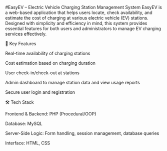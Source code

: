 #EasyEV – Electric Vehicle Charging Station Management System
EasyEV is a web-based application that helps users locate, check availability, and estimate the cost of charging at various electric vehicle (EV) stations. Designed with simplicity and efficiency in mind, this system provides essential features for both users and administrators to manage EV charging services effectively.

🚗 Key Features

Real-time availability of charging stations

Cost estimation based on charging duration

User check-in/check-out at stations

Admin dashboard to manage station data and view usage reports

Secure user login and registration

🛠️ Tech Stack

Frontend & Backend: PHP (Procedural/OOP)

Database: MySQL

Server-Side Logic: Form handling, session management, database queries

Interface: HTML, CSS
